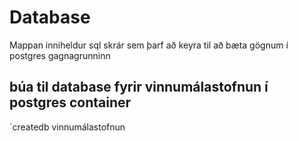 # Database
Mappan inniheldur sql skrár sem þarf að keyra til að bæta gögnum í postgres gagnagrunninn


## búa til database fyrir vinnumálastofnun í postgres container

`createdb vinnumálastofnun
